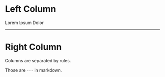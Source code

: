 Left Column
===========

Lorem Ipsum Dolor


---


Right Column
============

Columns are separated by rules.

Those are `---` in markdown.